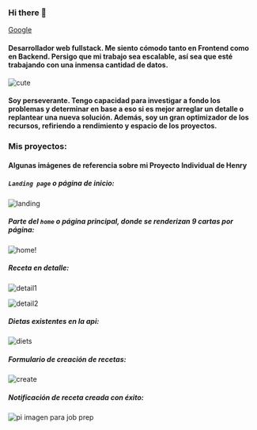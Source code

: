 ### Hi there 👋

<!--
**santi-misael21/santi-misael21** is a ✨ _special_ ✨ repository because its `README.md` (this file) appears on your GitHub profile.

Here are some ideas to get you started:

- 🔭 I’m currently working on ...
- 🌱 I’m currently learning ...
- 👯 I’m looking to collaborate on ...
- 🤔 I’m looking for help with ...
- 💬 Ask me about ...
- 📫 How to reach me: ...
- 😄 Pronouns: ...
- ⚡ Fun fact: ...
-->
<!--[
![1200px-Node js_logo svg - copia](https://user-images.githubusercontent.com/94709834/182900037-5069655b-f480-4974-a5df-5db93b62e671.png)
](https://nodejs.org)-->

<a href="https://www.google.com/" target="_blank">Google</a>

#### Desarrollador web fullstack. Me siento cómodo tanto en Frontend como en Backend. Persigo que mi trabajo sea escalable, así sea que esté trabajando con una inmensa cantidad de datos. 

![cute](https://user-images.githubusercontent.com/94709834/182889499-963eab5d-2a68-4164-a972-d40083b2bca7.gif)

#### Soy perseverante. Tengo capacidad para investigar a fondo los problemas y determinar en base a eso si es mejor arreglar un detalle o replantear una nueva solución. Además, soy un gran optimizador de los recursos, refiriendo a rendimiento y espacio de los proyectos.

### Mis proyectos:

#### Algunas imágenes de referencia sobre mi Proyecto Individual de Henry

##### `Landing page` o página de inicio:

![landing](https://user-images.githubusercontent.com/94709834/182841340-1caa2138-6a71-4224-90af-c6f748af79c3.png)

##### Parte del `home` o página principal, donde se renderizan 9 cartas por página:

![home](https://user-images.githubusercontent.com/94709834/182840745-5cbaa8dd-a61b-47fc-b88f-a70121f9d6c0.png)!

##### Receta en detalle:

![detail1](https://user-images.githubusercontent.com/94709834/182841002-9a982ddf-5b04-48d9-8ff8-dc64c030eca6.png)

![detail2](https://user-images.githubusercontent.com/94709834/182842253-5fd11ebe-aa37-41ea-97f4-8a0d48419f15.png)

##### Dietas existentes en la api:

![diets](https://user-images.githubusercontent.com/94709834/182841099-1fc36315-1ee5-424f-b8eb-f53063ee720c.png)

##### Formulario de creación de recetas:

![create](https://user-images.githubusercontent.com/94709834/182840906-e4ebb762-c7f8-4856-8bc5-306440bf2c41.png)

##### Notificación de receta creada con éxito:

![pi imagen para job prep](https://user-images.githubusercontent.com/94709834/182838796-a9a65c19-8919-4cca-aa4b-f878b53fe88d.png)
